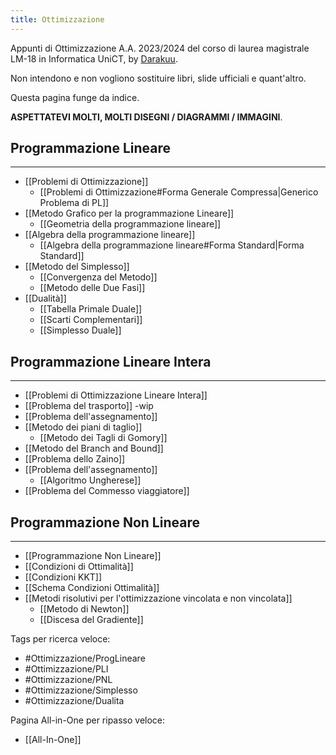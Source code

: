 ```yaml
---
title: Ottimizzazione
---
```

Appunti di Ottimizzazione  A.A. 2023/2024 del corso di laurea magistrale LM-18 in Informatica UniCT, by [Darakuu](https://github.com/Darakuu). 

Non intendono e non vogliono sostituire libri, slide ufficiali e quant'altro. 

Questa pagina funge da indice.

**ASPETTATEVI MOLTI, MOLTI DISEGNI / DIAGRAMMI / IMMAGINI**.
## Programmazione Lineare
---

- [[Problemi di Ottimizzazione]]
	- [[Problemi di Ottimizzazione#Forma Generale Compressa|Generico Problema di PL]]
- [[Metodo Grafico per la programmazione Lineare]]
	- [[Geometria della programmazione lineare]]
- [[Algebra della programmazione lineare]]
	- [[Algebra della programmazione lineare#Forma Standard|Forma Standard]]
- [[Metodo del Simplesso]]
	- [[Convergenza del Metodo]]
	- [[Metodo delle Due Fasi]]
- [[Dualità]]
	- [[Tabella Primale Duale]]
	- [[Scarti Complementari]]
	- [[Simplesso Duale]]

## Programmazione Lineare Intera
---

- [[Problemi di Ottimizzazione Lineare Intera]]
- [[Problema del trasporto]] -wip
- [[Problema dell'assegnamento]]
- [[Metodo dei piani di taglio]]
	- [[Metodo dei Tagli di Gomory]]
- [[Metodo del Branch and Bound]]
- [[Problema dello Zaino]]
- [[Problema dell'assegnamento]]
	- [[Algoritmo Ungherese]]
- [[Problema del Commesso viaggiatore]]

## Programmazione Non Lineare
---

- [[Programmazione Non Lineare]]
- [[Condizioni di Ottimalità]]
- [[Condizioni KKT]]
- [[Schema Condizioni Ottimalità]]
- [[Metodi risolutivi per l'ottimizzazione vincolata e non vincolata]]
	- [[Metodo di Newton]]
	- [[Discesa del Gradiente]]
 


Tags per ricerca veloce:
- #Ottimizzazione/ProgLineare
- #Ottimizzazione/PLI 
- #Ottimizzazione/PNL
- #Ottimizzazione/Simplesso 
- #Ottimizzazione/Dualita 

Pagina All-in-One per ripasso veloce:
- [[All-In-One]]
